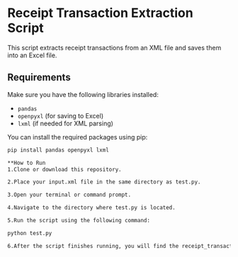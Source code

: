 # Receipt Transaction Extraction Script

This script extracts receipt transactions from an XML file and saves them into an Excel file.

## Requirements

Make sure you have the following libraries installed:

- `pandas`
- `openpyxl` (for saving to Excel)
- `lxml` (if needed for XML parsing)

You can install the required packages using pip:

```bash
pip install pandas openpyxl lxml

**How to Run
1.Clone or download this repository.

2.Place your input.xml file in the same directory as test.py.

3.Open your terminal or command prompt.

4.Navigate to the directory where test.py is located.

5.Run the script using the following command:

python test.py

6.After the script finishes running, you will find the receipt_transactions.xlsx file in the same directory.

